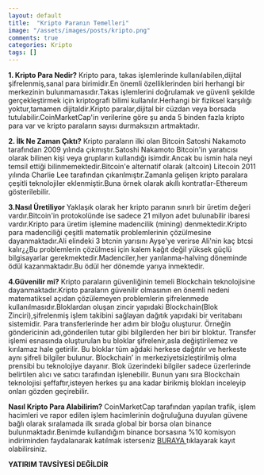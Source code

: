 ```yaml
---
layout: default
title:  "Kripto Paranın Temelleri"
image: "/assets/images/posts/kripto.png"
comments: true
categories: Kripto
tags: []
---
```

**1. Kripto Para Nedir?**
Kripto para, takas işlemlerinde kullanılabilen,dijital şifrelenmiş,sanal para birimidir.En önemli özelliklerinden biri herhangi bir merkezinin bulunmamasıdır.Takas işlemlerini doğrulamak ve güvenli şekilde gerçekleştirmek için kriptografi bilimi kullanılır.Herhangi bir fiziksel karşılığı yoktur,tamamen dijitaldir.Kripto paralar,dijital bir cüzdan veya borsada tutulabilir.CoinMarketCap'in verilerine göre şu anda 5 binden fazla kripto para var ve kripto paraların sayısı durmaksızın artmaktadır.


**2. İlk Ne Zaman Çıktı?**
Kripto paraların ilki olan Bitcoin Satoshi Nakamoto tarafından 2009 yılında çıkmıştır.Satoshi Nakamoto Bitcoin'in yaratıcısı olarak bilinen kişi veya grupların kullandığı isimdir.Ancak bu ismin hala neyi temsil ettiği bilinmemektedir.Bitcoin'e alternatif olarak (altcoin) Litecoin 2011 yılında Charlie Lee tarafından çıkarılmıştır.Zamanla gelişen kripto paralara çeşitli teknolojiler eklenmiştir.Buna örnek olarak akıllı kontratlar-Ethereum gösterilebilir.


**3.Nasıl Üretiliyor**
Yaklaşık olarak her kripto paranın sınırlı bir üretim değeri vardır.Bitcoin'in protokolünde ise sadece 21 milyon adet bulunabilir ibaresi vardır.Kripto para üretim işlemine madencilik (mining) denmektedir.Kripto para madenciliği çeşitli matematik problemlerinin çözülmesine dayanmaktadır.Ali elindeki 3 btcnin yarısını Ayşe'ye verirse Ali'nin kaç btcsi kalır¿¿Bu problemlerin çözülmesi için kalem kağıt değil yüksek güçlü bilgisayarlar gerekmektedir.Madenciler,her yarılanma-halving döneminde ödül kazanmaktadır.Bu ödül her dönemde yarıya inmektedir.


**4.Güvenilir mi?**
Kripto paraların güvenliğinin temeli Blockchain teknolojisine dayanmaktadır.Kripto paraların güvenilir olmasının en önemli nedeni matematiksel açıdan çözülemeyen problemlerin şifrelenmede kullanılmasıdır.Bloklardan oluşan zincir yapıdaki Blockchain(Blok Zinciri),şifrelenmiş işlem takibini sağlayan dağıtık yapıdaki bir veritabanı sistemidir. Para transferlerinde her adım bir bloğu oluşturur. Örneğin göndericinin adı,gönderilen tutar gibi bilgilerden her biri bir bloktur. Transfer işlemi esnasında oluşturulan bu bloklar şifrelenir,asla değiştirilemez ve kırılamaz hale getirilir. Bu bloklar tüm ağdaki herkese dağıtılır ve herkeste aynı şifreli bilgiler bulunur. Blockchain’ in merkeziyetsizleştirilmiş olma prensibi bu teknolojiye dayanır. Blok üzerindeki bilgiler sadece üzerlerinde belirtilen alıcı ve satıcı tarafından işlenebilir. Bunun yanı sıra Blockchain teknolojisi şeffaftır,isteyen herkes şu ana kadar birikmiş blokları inceleyip onları gözden geçirebilir.


**Nasıl Kripto Para Alabilirim?**
CoinMarketCap tarafından yapılan trafik, işlem hacimleri ve rapor edilen işlem hacimlerinin doğruluğuna duyulan güvene bağlı olarak sıralamada ilk sırada global bir borsa olan binance bulunmaktadır.Benimde kullandığım binance borsasına %10 komisyon indiriminden faydalanarak katılmak isterseniz <a href="https://www.binance.com/en/register?ref=X8B16OQO/"> BURAYA </a> tıklayarak kayıt olabilirsiniz.

**YATIRIM TAVSİYESİ DEĞİLDİR**